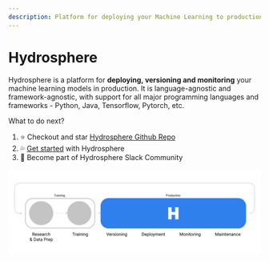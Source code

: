 ```yaml
---
description: Platform for deploying your Machine Learning to production
---
```


# Hydrosphere

Hydrosphere is a platform for **deploying, versioning and monitoring** your machine learning models in production. It is language-agnostic and framework-agnostic, with support for all major programming languages and frameworks - Python, Java, Tensorflow, Pytorch, etc.

What to do next?

1. ⭐️ Checkout and star [Hydrosphere Github Repo](https://github.com/Hydrospheredata/hydro-serving)
2. 💦 [Get started](getting-started.md) with Hydrosphere
3. 🥳 Become part of Hydrosphere Slack Community

![ML Workflow with Hydrosphere platform](.gitbook/assets/ml_workflow_with_hydrosphere.png)

